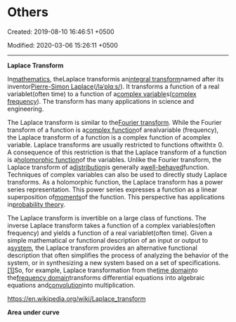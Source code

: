 # Others

Created: 2019-08-10 16:46:51 +0500

Modified: 2020-03-06 15:26:11 +0500

---

**Laplace Transform**

In[mathematics](https://en.wikipedia.org/wiki/Mathematics), theLaplace transformis an[integral transform](https://en.wikipedia.org/wiki/Integral_transform)named after its inventor[Pierre-Simon Laplace](https://en.wikipedia.org/wiki/Pierre-Simon_Laplace)([/ləˈplɑːs/](https://en.wikipedia.org/wiki/Help:IPA/English)). It transforms a function of a real variablet(often time) to a function of a[complex variable](https://en.wikipedia.org/wiki/Complex_analysis)s([complex frequency](https://en.wikipedia.org/wiki/Complex_frequency)). The transform has many applications in science and engineering.



The Laplace transform is similar to the[Fourier transform](https://en.wikipedia.org/wiki/Fourier_transform). While the Fourier transform of a function is a[complex function](https://en.wikipedia.org/wiki/Complex_function)of arealvariable (frequency), the Laplace transform of a function is a complex function of acomplex variable. Laplace transforms are usually restricted to functions oftwitht≥ 0. A consequence of this restriction is that the Laplace transform of a function is a[holomorphic function](https://en.wikipedia.org/wiki/Holomorphic_function)of the variables. Unlike the Fourier transform, the Laplace transform of a[distribution](https://en.wikipedia.org/wiki/Distribution_(mathematics))is generally a[well-behaved](https://en.wikipedia.org/wiki/Well-behaved)function. Techniques of complex variables can also be used to directly study Laplace transforms. As a holomorphic function, the Laplace transform has a power series representation. This power series expresses a function as a linear superposition of[moments](https://en.wikipedia.org/wiki/Moment_(mathematics))of the function. This perspective has applications in[probability theory](https://en.wikipedia.org/wiki/Probability_theory).



The Laplace transform is invertible on a large class of functions. The inverse Laplace transform takes a function of a complex variables(often frequency) and yields a function of a real variablet(often time). Given a simple mathematical or functional description of an input or output to a[system](https://en.wikipedia.org/wiki/System), the Laplace transform provides an alternative functional description that often simplifies the process of analyzing the behavior of the system, or in synthesizing a new system based on a set of specifications.[[1]](https://en.wikipedia.org/wiki/Laplace_transform#cite_note-1)So, for example, Laplace transformation from the[time domain](https://en.wikipedia.org/wiki/Time_domain)to the[frequency domain](https://en.wikipedia.org/wiki/Frequency_domain)transforms differential equations into algebraic equations and[convolution](https://en.wikipedia.org/wiki/Convolution)into multiplication.



<https://en.wikipedia.org/wiki/Laplace_transform>



**Area under curve**


